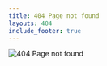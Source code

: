 ```yaml
---
title: 404 Page not found
layouts: 404
include_footer: true
---
```


![404 Page not found](/images/404.svg "Page not found")
